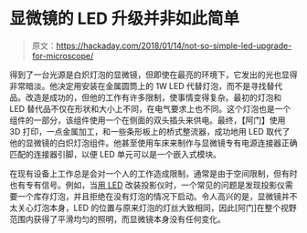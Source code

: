 # 显微镜的 LED 升级并非如此简单

> 原文：<https://hackaday.com/2018/01/14/not-so-simple-led-upgrade-for-microscope/>

得到了一台光源是白炽灯泡的显微镜，但即使在最亮的环境下，它发出的光也显得非常暗淡。他决定用安装在金属圆筒上的 1W LED 代替灯泡，而不是寻找替代品。改造是成功的，但他的工作有许多限制，使事情变得复杂。最初的灯泡和 LED 替代品不仅在形状和大小上不同，在电气要求上也不同。这个灯泡也是一个组件的一部分，该组件使用一个在侧面的双头插头来供电。最终，【阿门】使用 3D 打印，一点金属加工，和一些条形板上的桥式整流器，成功地用 LED 取代了他的显微镜的白炽灯泡组件。他甚至使用车床来制作与显微镜专有电源连接器正确匹配的连接器引脚，以便 LED 单元可以是一个嵌入式模块。

在现有设备上工作总是会对一个人的工作造成限制，通常是由于空间限制，但有时也有专有信号。例如，当[用 LED](https://hackaday.com/2013/03/28/epson-projector-led-mod/) 改装投影仪时，一个常见的问题是发现投影仪需要一个库存灯泡，并且拒绝在没有灯泡的情况下启动。令人高兴的是，显微镜并不太关心灯泡本身，LED 的位置与原来灯泡的灯丝大致相同，因此[阿门]在整个视野范围内获得了平滑均匀的照明，而显微镜本身没有任何变化。